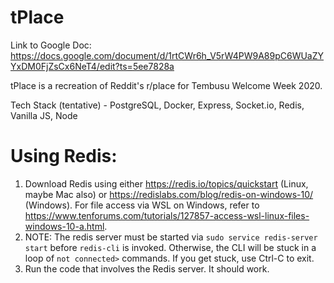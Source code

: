 # tPlace

Link to Google Doc: https://docs.google.com/document/d/1rtCWr6h_V5rW4PW9A89pC6WUaZYYxDM0FjZsCx6NeT4/edit?ts=5ee7828a

tPlace is a recreation of Reddit's r/place for Tembusu Welcome Week 2020.

Tech Stack (tentative) - PostgreSQL, Docker, Express, Socket.io, Redis, Vanilla JS, Node




# Using Redis:

1. Download Redis using either https://redis.io/topics/quickstart (Linux, maybe Mac also) or https://redislabs.com/blog/redis-on-windows-10/ (Windows). For file access via WSL on Windows, refer to https://www.tenforums.com/tutorials/127857-access-wsl-linux-files-windows-10-a.html.
2. NOTE: The redis server must be started via `sudo service redis-server start` before `redis-cli` is invoked. Otherwise, the CLI will be stuck in a loop of `not connected>` commands. If you get stuck, use Ctrl-C to exit.
3. Run the code that involves the Redis server. It should work.
